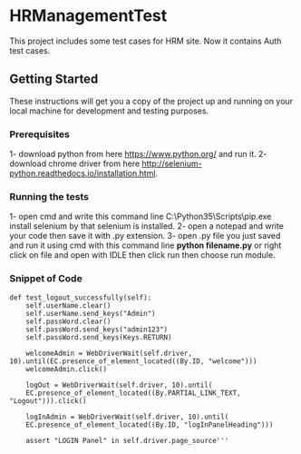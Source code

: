 # HRManagementTest
This project includes some test cases for HRM site. Now it contains Auth test cases. 

## Getting Started
These instructions will get you a copy of the project up and running on your local machine for development and testing purposes.

### Prerequisites
  1- download python from here https://www.python.org/ and run it.
	2- download chrome driver from here http://selenium-python.readthedocs.io/installation.html.

### Running the tests
  1- open cmd and write this command line C:\Python35\Scripts\pip.exe install selenium by that selenium is installed.
	2- open a notepad and write your code then save it with .py extension.
	3- open .py file you just saved and run it using cmd with this command line **python filename.py** or right click on file and open with      IDLE then click run then choose run module.

### Snippet of Code

	def test_logout_successfully(self):
		self.userName.clear()
		self.userName.send_keys("Admin")
		self.passWord.clear()
		self.passWord.send_keys("admin123")
		self.passWord.send_keys(Keys.RETURN)

		welcomeAdmin = WebDriverWait(self.driver, 10).until(EC.presence_of_element_located((By.ID, "welcome")))
		welcomeAdmin.click() 

		logOut = WebDriverWait(self.driver, 10).until(
        EC.presence_of_element_located((By.PARTIAL_LINK_TEXT, "Logout"))).click()

		logInAdmin = WebDriverWait(self.driver, 10).until(
        EC.presence_of_element_located((By.ID, "logInPanelHeading")))
        
		assert "LOGIN Panel" in self.driver.page_source'''
